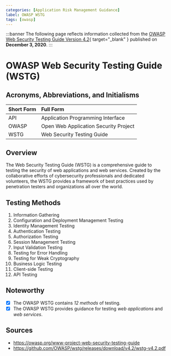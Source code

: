```yaml
---
categories: [Application Risk Management Guidance]
label: OWASP WSTG
tags: [owasp]
---
```


:::banner
The following page reflects information collected from the [OWASP Web Security Testing Guide Version 4.2](https://github.com/OWASP/wstg/releases/download/v4.2/wstg-v4.2.pdf){ target="_blank" } published on **December 3, 2020**.
:::

# OWASP Web Security Testing Guide (WSTG)

## Acronyms, Abbreviations, and Initialisms

Short Form | Full Form
:--- | :---
API | Application Programming Interface
OWASP | Open Web Application Security Project
WSTG | Web Security Testing Guide

## Overview

The Web Security Testing Guide (WSTG) is a comprehensive guide to testing the security of web applications and web services. Created by the collaborative efforts of cybersecurity professionals and dedicated volunteers, the WSTG provides a framework of best practices used by penetration testers and organizations all over the world.

## Testing Methods

1. Information Gathering
2. Configuration and Deployment Management Testing
3. Identity Management Testing
4. Authentication Testing
5. Authorization Testing
6. Session Management Testing
7. Input Validation Testing
8. Testing for Error Handling
9. Testing for Weak Cryptography
10. Business Logic Testing
11. Client-side Testing
12. API Testing

## Noteworthy

- [x] The OWASP WSTG contains *12 methods* of testing.
- [x] The OWASP WSTG provides guidance for testing *web applications* and *web services*.

## Sources

- https://owasp.org/www-project-web-security-testing-guide
- https://github.com/OWASP/wstg/releases/download/v4.2/wstg-v4.2.pdf